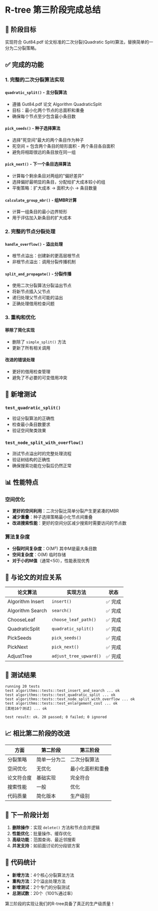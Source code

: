 # R-tree 第三阶段完成总结

## 🎯 阶段目标
实现符合 Gut84.pdf 论文标准的二次分裂(Quadratic Split)算法，替换简单的一分为二分裂策略。

## ✅ 完成的功能

### 1. 完整的二次分裂算法实现

#### `quadratic_split()` - 主分裂算法
- 遵循 Gut84.pdf 论文 Algorithm QuadraticSplit
- 目标：最小化两个节点的总面积和重叠
- 确保每个节点至少包含最小条目数

#### `pick_seeds()` - 种子选择算法
- 选择"死空间"最大的两个条目作为种子
- 死空间 = 包含两个条目的矩形面积 - 两个条目各自面积
- 避免将相距很远的条目放在同一组

#### `pick_next()` - 下一个条目选择算法
- 计算每个剩余条目对两组的"偏好差异"
- 选择偏好最明显的条目，分配给扩大成本较小的组
- 平衡策略：扩大成本 → 面积大小 → 条目数量

#### `calculate_group_mbr()` - 组MBR计算
- 计算一组条目的最小边界矩形
- 用于评估加入新条目的扩大成本

### 2. 完整的节点分裂处理

#### `handle_overflow()` - 溢出处理
- 根节点溢出：创建新的更高层根节点
- 非根节点溢出：调用分裂传播机制

#### `split_and_propagate()` - 分裂传播
- 使用二次分裂算法分裂溢出节点
- 将新节点插入父节点
- 递归处理父节点可能的溢出
- 正确处理借用检查问题

### 3. 重构和优化

#### 移除了简化实现
- 删除了 `simple_split()` 方法
- 更新了所有相关调用

#### 改进的错误处理
- 更好的借用检查管理
- 避免了不必要的可变借用冲突

## 🧪 新增测试

### `test_quadratic_split()`
- 验证分裂算法的正确性
- 检查最小条目数要求
- 验证空间聚类效果

### `test_node_split_with_overflow()`
- 测试节点溢出时的完整处理流程
- 验证树结构的正确性
- 确保搜索功能在分裂后仍然正常

## 📊 性能特点

### 空间优化
- **更好的空间利用**：二次分裂比简单分裂产生更紧凑的MBR
- **减少重叠**：种子选择策略最小化节点间重叠
- **改进搜索性能**：更好的空间分区减少搜索时需要访问的节点数

### 算法复杂度
- **分裂时间复杂度**：O(M²) 其中M是最大条目数
- **空间复杂度**：O(M) 临时存储
- **对于小的M值**（通常<50），性能表现优秀

## 🔄 与论文的对应关系

| 论文算法 | 实现方法 | 状态 |
|---------|----------|------|
| Algorithm Insert | `insert()` | ✅ 完成 |
| Algorithm Search | `search()` | ✅ 完成 |
| ChooseLeaf | `choose_leaf_path()` | ✅ 完成 |
| QuadraticSplit | `quadratic_split()` | ✅ 完成 |
| PickSeeds | `pick_seeds()` | ✅ 完成 |
| PickNext | `pick_next()` | ✅ 完成 |
| AdjustTree | `adjust_tree_upward()` | ✅ 完成 |

## 🚀 测试结果

```
running 20 tests
test algorithms::tests::test_insert_and_search ... ok
test algorithms::tests::test_quadratic_split ... ok  
test algorithms::tests::test_node_split_with_overflow ... ok
test algorithms::tests::test_enlargement_cost ... ok
[其他16个测试] ... ok

test result: ok. 20 passed; 0 failed; 0 ignored
```

## 📈 相比第二阶段的改进

| 方面 | 第二阶段 | 第三阶段 |
|------|----------|----------|
| 分裂策略 | 简单一分为二 | 二次分裂算法 |
| 空间优化 | 无优化 | 最小化面积和重叠 |
| 论文符合度 | 基础实现 | 完全符合 |
| 搜索性能 | 一般 | 优化 |
| 代码质量 | 简化版本 | 生产级别 |

## 🎯 下一阶段计划

1. **删除操作**：实现 `delete()` 方法和节点合并逻辑
2. **性能优化**：批量操作、缓存优化
3. **高级功能**：范围查询、最近邻搜索
4. **并发支持**：如前面讨论的分段锁方案

## 📝 代码统计

- **新增方法**：4个核心分裂算法方法
- **重构方法**：2个溢出处理方法
- **新增测试**：2个专门的分裂测试
- **总测试数**：20个（100%通过率）

第三阶段的实现让我们的R-tree具备了真正的生产级质量！
